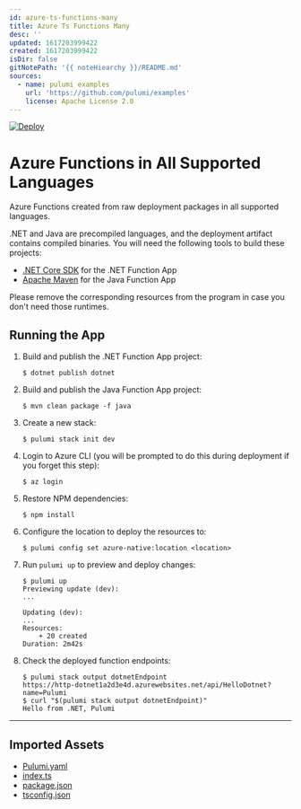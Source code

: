 ```yaml
---
id: azure-ts-functions-many
title: Azure Ts Functions Many
desc: ''
updated: 1617203999422
created: 1617203999422
isDir: false
gitNotePath: '{{ noteHiearchy }}/README.md'
sources:
  - name: pulumi examples
    url: 'https://github.com/pulumi/examples'
    license: Apache License 2.0
---
```

[![Deploy](https://get.pulumi.com/new/button.svg)](https://app.pulumi.com/new)

# Azure Functions in All Supported Languages

Azure Functions created from raw deployment packages in all supported languages.

.NET and Java are precompiled languages, and the deployment artifact contains compiled binaries. You will need the following tools to build these projects:

- [.NET Core SDK](https://dotnet.microsoft.com/download) for the .NET Function App
- [Apache Maven](https://maven.apache.org/) for the Java Function App

Please remove the corresponding resources from the program in case you don't need those runtimes.

## Running the App

1. Build and publish the .NET Function App project:

   ```
   $ dotnet publish dotnet
   ```

2. Build and publish the Java Function App project:

   ```
   $ mvn clean package -f java
   ```

3. Create a new stack:

   ```
   $ pulumi stack init dev
   ```

4. Login to Azure CLI (you will be prompted to do this during deployment if you forget this step):

   ```
   $ az login
   ```

5. Restore NPM dependencies:

   ```
   $ npm install
   ```

6. Configure the location to deploy the resources to:

   ```
   $ pulumi config set azure-native:location <location>
   ```

7. Run `pulumi up` to preview and deploy changes:

   ```
   $ pulumi up
   Previewing update (dev):
   ...

   Updating (dev):
   ...
   Resources:
       + 20 created
   Duration: 2m42s
   ```

8. Check the deployed function endpoints:

   ```
   $ pulumi stack output dotnetEndpoint
   https://http-dotnet1a2d3e4d.azurewebsites.net/api/HelloDotnet?name=Pulumi
   $ curl "$(pulumi stack output dotnetEndpoint)"
   Hello from .NET, Pulumi
   ```

* * *

## Imported Assets

- [Pulumi.yaml](/assets/pulumi.yaml)
- [index.ts](/assets/index.ts)
- [package.json](/assets/package.json)
- [tsconfig.json](/assets/tsconfig.json)

